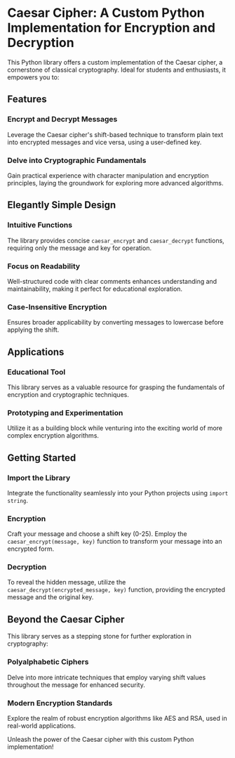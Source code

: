 # Caesar Cipher: A Custom Python Implementation for Encryption and Decryption

This Python library offers a custom implementation of the Caesar cipher, a cornerstone of classical cryptography. Ideal for students and enthusiasts, it empowers you to:

## Features

### Encrypt and Decrypt Messages
Leverage the Caesar cipher's shift-based technique to transform plain text into encrypted messages and vice versa, using a user-defined key.

### Delve into Cryptographic Fundamentals
Gain practical experience with character manipulation and encryption principles, laying the groundwork for exploring more advanced algorithms.

## Elegantly Simple Design

### Intuitive Functions
The library provides concise `caesar_encrypt` and `caesar_decrypt` functions, requiring only the message and key for operation.

### Focus on Readability
Well-structured code with clear comments enhances understanding and maintainability, making it perfect for educational exploration.

### Case-Insensitive Encryption
Ensures broader applicability by converting messages to lowercase before applying the shift.

## Applications

### Educational Tool
This library serves as a valuable resource for grasping the fundamentals of encryption and cryptographic techniques.

### Prototyping and Experimentation
Utilize it as a building block while venturing into the exciting world of more complex encryption algorithms.

## Getting Started

### Import the Library
Integrate the functionality seamlessly into your Python projects using `import string`.

### Encryption
Craft your message and choose a shift key (0-25). Employ the `caesar_encrypt(message, key)` function to transform your message into an encrypted form.

### Decryption
To reveal the hidden message, utilize the `caesar_decrypt(encrypted_message, key)` function, providing the encrypted message and the original key.

## Beyond the Caesar Cipher

This library serves as a stepping stone for further exploration in cryptography:

### Polyalphabetic Ciphers
Delve into more intricate techniques that employ varying shift values throughout the message for enhanced security.

### Modern Encryption Standards
Explore the realm of robust encryption algorithms like AES and RSA, used in real-world applications.

Unleash the power of the Caesar cipher with this custom Python implementation!
